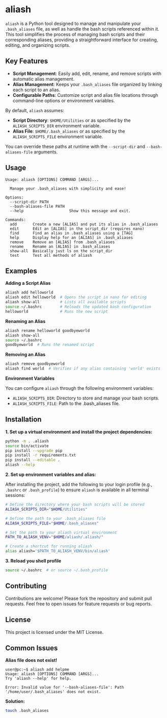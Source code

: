 # aliash

`aliash` is a Python tool designed to manage and manipulate your `.bash_aliases` file, as well as handle the bash scripts referenced within it. This tool simplifies the process of managing bash scripts and their corresponding aliases, providing a straightforward interface for creating, editing, and organizing scripts.

## Key Features

- **Script Management**: Easily add, edit, rename, and remove scripts with automatic alias management.
- **Alias Management**: Keeps your `.bash_aliases` file organized by linking each script to an alias.
- **Configurable Paths**: Customize script and alias file locations through command-line options or environment variables.

By default, `aliash` assumes:

- **Script Directory**: `$HOME/Utilities` or as specified by the `ALIASH_SCRIPTS_DIR` environment variable.
- **Alias File**: `$HOME/.bash_aliases` or as specified by the `ALIASH_SCRIPTS_FILE` environment variable.

You can override these paths at runtime with the `--script-dir` and `--bash-aliases-file` arguments.


## Usage

```
Usage: aliash [OPTIONS] COMMAND [ARGS]...

  Manage your .bash_aliases with simplicity and ease!

Options:
  --script-dir PATH
  --bash-aliases-file PATH
  --help                    Show this message and exit.

Commands:
  add       Create a new [ALIAS] and put its alias in .bash_aliases
  edit      Edit an [ALIAS] in the script_dir (requires nano)
  find      Find an alias in .bash_aliases using a [TAG]
  help      Display help for an [ALIAS] in .bash_aliases
  remove    Remove an [ALIAS] from .bash_aliases
  rename    Rename an [ALIAS] in .bash_aliases
  show-all  Basically just ls on the script_dir
  test      Test all methods of aliash
```

## Examples

**Adding a Script Alias**

```bash
aliash add helloworld
aliash edit helloworld  # Opens the script in nano for editing
aliash show-all         # Lists all available scripts
source ~/.bashrc        # Reloads the updated bash configuration
helloworld              # Runs the new script
```

**Renaming an Alias**

```bash
aliash rename helloworld goodbyeworld
aliash show-all
source ~/.bashrc
goodbyeworld  # Runs the renamed script
```

**Removing an Alias**

```bash
aliash remove goodbyeworld
aliash find world  # Verifies if any alias containing 'world' exists
```

**Environment Variables**

You can configure `aliash` through the following environment variables:

- `ALIASH_SCRIPTS_DIR`: Directory to store and manage your bash scripts.
- `ALIASH_SCRIPTS_FILE`: Path to the .bash_aliases file.


## Installation

**1. Set up a virtual environment and install the project dependencies:**

```bash
python -m . .aliash
source bin/activate
pip install --upgrade pip
pip install -r requirements.txt
pip install --editable .
aliash --help
```

**2. Set up environment variables and alias:**

After installing the project, add the following to your login profile (e.g., `.bashrc` or `.bash_profile`) to ensure `aliash` is available in all terminal sessions:

```bash
# Define the directory where your bash scripts will be stored
ALIASH_SCRIPTS_DIR="$HOME/Utilities"

# Define the path to your .bash_aliases file
ALIASH_SCRIPTS_FILE="$HOME/.bash_aliases"

# Set the path to your aliash virtual environment
PATH_TO_ALIASH_VENV="$HOME/aliash/.aliash/"

# Create a shortcut for running aliash
alias aliash='$PATH_TO_ALIASH_VENV/bin/aliash'
```

**3. Reload you shell profile**
```bash
source ~/.bashrc  # or source ~/.bash_profile
```

## Contributing

Contributions are welcome! Please fork the repository and submit pull requests. Feel free to open issues for feature requests or bug reports.

## License

This project is licensed under the MIT License.

## Common Issues

**Alias file does not exist!**

```
user@pc:~$ aliash add helpme
Usage: aliash [OPTIONS] COMMAND [ARGS]...
Try 'aliash --help' for help.

Error: Invalid value for '--bash-aliases-file': Path '/home/user/.bash_aliases' does not exist.
```

**Solution:**
```bash
touch .bash_aliases
```
